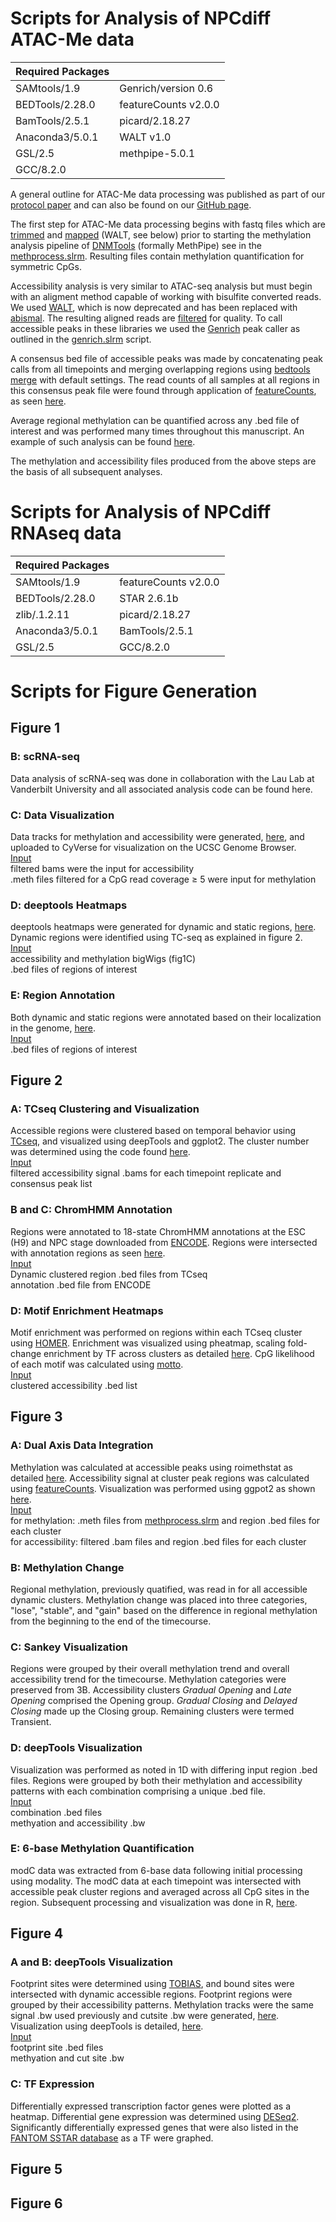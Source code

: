 # Scripts for Analysis of NPCdiff ATAC-Me data

|Required Packages|              |
|---------------|--------------- 
|SAMtools/1.9   |Genrich/version 0.6
|BEDTools/2.28.0|featureCounts v2.0.0
|BamTools/2.5.1 |picard/2.18.27     
|Anaconda3/5.0.1|WALT v1.0
|GSL/2.5        |methpipe-5.0.1
|GCC/8.2.0      |

A general outline for ATAC-Me data processing was published as part of our [protocol paper](https://www.nature.com/articles/s41596-021-00608-z) and can also be found on our [GitHub page](https://github.com/HodgesGenomicsLab/NatProtocols_ATACme).

The first step for ATAC-Me data processing begins with fastq files which are [trimmed](ATACme_processing/trim.slrm) and [mapped](ATACme_processing/walt.slrm) (WALT, see below) prior to starting the methylation analysis pipeline of [DNMTools](https://github.com/smithlabcode/dnmtools) (formally MethPipe) see in the [methprocess.slrm](ATACme_processing/methprocess.slrm). Resulting files contain methylation quantification for symmetric CpGs. 

Accessibility analysis is very similar to ATAC-seq analysis but must begin with an aligment method capable of working with bisulfite converted reads. We used [WALT](https://github.com/smithlabcode/walt), which is now deprecated and has been replaced with [abismal](https://github.com/smithlabcode/abismal). The resulting aligned reads are [filtered](ATACme_processing/bam_filter.slrm) for quality. To call accessible peaks in these libraries we used the [Genrich](https://github.com/jsh58/Genrich) peak caller as outlined in the [genrich.slrm](ATACme_processing/genrich.slrm) script. 

A consensus bed file of accessible peaks was made by concatenating peak calls from all timepoints and merging overlapping regions using [bedtools merge](https://bedtools.readthedocs.io/en/latest/content/tools/merge.html) with default settings. The read counts of all samples at all regions in this consensus peak file were found through application of [featureCounts](https://academic.oup.com/bioinformatics/article/30/7/923/232889?login=true), as seen [here](ATACme_processing/featureCounts.slrm). 

Average regional methylation can be quantified across any .bed file of interest and was performed many times throughout this manuscript. An example of such analysis can be found [here](ATACme_processing/roimethstat.slrm). 

The methylation and accessibility files produced from the above steps are the basis of all subsequent analyses. 

# Scripts for Analysis of NPCdiff RNAseq data

|Required Packages|                  |
|---------------|--------------------
|SAMtools/1.9   |featureCounts v2.0.0
|BEDTools/2.28.0|STAR 2.6.1b    
|zlib/.1.2.11   |picard/2.18.27    
|Anaconda3/5.0.1|BamTools/2.5.1 
|GSL/2.5        |GCC/8.2.0      


# Scripts for Figure Generation
## Figure 1
### B: scRNA-seq
Data analysis of scRNA-seq was done in collaboration with the Lau Lab at Vanderbilt University and all associated analysis code can be found here.

### C: Data Visualization
Data tracks for methylation and accessibility were generated, [here](Figure1_scripts/fig1C_make_bw_tracks.slrm), and uploaded to CyVerse for visualization on the UCSC Genome Browser.<br> 
<ins>Input</ins><br>
filtered bams were the input for accessibility<br> .meth files filtered for a CpG read coverage $\ge$ 5 were input for methylation 

### D: deeptools Heatmaps
deeptools heatmaps were generated for dynamic and static regions, [here](Figure1_scripts/fig1D_deeptools_heatmap.slrm). Dynamic regions were identified using TC-seq as explained in figure 2. <br>
<ins>Input</ins><br>
accessibility and methylation bigWigs (fig1C)<br>
.bed files of regions of interest

### E: Region Annotation
Both dynamic and static regions were annotated based on their localization in the genome, [here](Figure1_scripts/fig1E_region_annotation.Rmd).<br>
<ins>Input</ins><br>
.bed files of regions of interest

## Figure 2
### A: TCseq Clustering and Visualization
Accessible regions were clustered based on temporal behavior using [TCseq](Figure2_scripts/fig2A_TCseq.Rmd), and visualized using deepTools and ggplot2. The cluster number was determined using the code found [here](Figure2_scripts/supp2A_B_C_TC_gap.R).<br>
<ins>Input</ins><br>
filtered accessibility signal .bams for each timepoint replicate and consensus peak list

### B and C: ChromHMM Annotation
Regions were annotated to 18-state ChromHMM annotations at the ESC (H9) and NPC stage downloaded from [ENCODE](https://www.encodeproject.org/matrix/?type=Annotation). Regions were intersected with annotation regions as seen [here](Figure2_scripts/fig2B_C_chromHMM.sh).<br>
<ins>Input</ins><br>
Dynamic clustered region .bed files from TCseq<br>
annotation .bed file from ENCODE

### D: Motif Enrichment Heatmaps
Motif enrichment was performed on regions within each TCseq cluster using [HOMER](Figure2_scripts/fig2d_HOMER.slrm). Enrichment was visualized using pheatmap, scaling fold-change enrichment by TF across clusters as detailed [here](Figure2_scripts/fig2D_pheatmap.Rmd). CpG likelihood of each motif was calculated using [motto](https://github.com/MichaelMW/motto). <br>
<ins>Input</ins><br>
clustered accessibility .bed list<br>

## Figure 3
### A: Dual Axis Data Integration
Methylation was calculated at accessible peaks using roimethstat as detailed [here](Figure3_scripts/dynamic_roimethstat.slrm). Accessibility signal at cluster peak regions was calculated using [featureCounts](ATACme_processing/featureCounts.slrm). Visualization was performed using ggpot2 as shown [here](Figure3_scripts/fig3A_dualAxisplot.Rmd). <br>
<ins>Input</ins><br>
for methylation: .meth files from [methprocess.slrm](ATACme_processing/methprocess.slrm) and region .bed files for each cluster<br>
for accessibility: filtered .bam files and region .bed files for each cluster<br>
### B: Methylation Change
Regional methylation, previously quatified, was read in for all accessible dynamic clusters. Methylation change was placed into three categories, "lose", "stable", and "gain" based on the difference in regional methylation from the beginning to the end of the timecourse. 

### C: Sankey Visualization
Regions were grouped by their overall methylation trend and overall accessibility trend for the timecourse. Methylation categories were preserved from 3B. Accessibility clusters <i>Gradual Opening</i> and <i>Late Opening</i> comprised the Opening group. <i>Gradual Closing</i> and <i>Delayed Closing</i> made up the Closing group. Remaining clusters were termed Transient.

### D: deepTools Visualization
Visualization was performed as noted in 1D with differing input region .bed files. Regions were grouped by both their methylation and accessibility patterns with each combination comprising a unique .bed file. <br>
<ins>Input</ins><br>
combination .bed files <br>
methyation and accessibility .bw 

### E: 6-base Methylation Quantification
modC data was  extracted from 6-base data following initial processing using modality. The modC data at each timepoint was intersected with accessible peak cluster regions and averaged across all CpG sites in the region. Subsequent processing and visualization was done in R, [here](Figure3_scripts/fig3E_mC_quant.Rmd). 

## Figure 4
### A and B: deepTools Visualization
Footprint sites were determined using [TOBIAS](Figure4_scripts/fig4_TOBIAS.slrm), and bound sites were intersected with dynamic accessible regions. Footprint regions were grouped by their accessibility patterns. Methylation tracks were the same signal .bw used previously and cutsite .bw were generated, [here](Figure4_scripts/fig4A_cutsitebw.slrm). Visualization using deepTools is detailed, [here](Figure4_scripts/fig4AB_footprintheatmap.slrm).<br>
<ins>Input</ins><br>
footprint site .bed files <br>
methyation and cut site .bw 

### C: TF Expression
Differentially expressed transcription factor genes were plotted as a heatmap. Differential gene expression was determined using [DESeq2](RNAseq_processing/NPCdiff_DESeq2.Rmd). Significantly differentially expressed genes that were also listed in the [FANTOM SSTAR database](https://fantom.gsc.riken.jp/5/sstar/Main_Page) as a TF were graphed.


## Figure 5
## Figure 6
